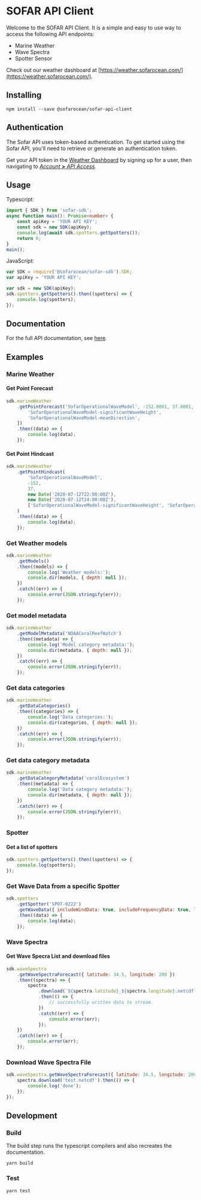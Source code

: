 # SOFAR API Client

Welcome to the SOFAR API Client.
It is a simple and easy to use way to access the following API endpoints:

-   Marine Weather
-   Wave Spectra
-   Spotter Sensor

Check out our weather dashboard at [https://weather.sofarocean.com/](https://weather.sofarocean.com/).

## Installing

```
npm install --save @sofarocean/sofar-api-client
```

## Authentication

The Sofar API uses token-based authentication. To get started using the Sofar API, you'll need to retrieve or generate an authentication token.

Get your API token in the [Weather Dashboard](https://weather.sofarocean.com/) by signing up for a user, then navigating to [_Account_ **>** _API Access_](https://weather.sofarocean.com/admin/api-access).

## Usage

Typescript:

```ts
import { SDK } from 'sofar-sdk';
async function main(): Promise<number> {
    const apiKey = 'YOUR API KEY';
    const sdk = new SDK(apiKey);
    console.log(await sdk.spotters.getSpotters());
    return 0;
}
main();
```

JavaScript:

```js
var SDK = require('@sofarocean/sofar-sdk').SDK;
var apiKey = 'YOUR API KEY';

var sdk = new SDK(apiKey);
sdk.spotters.getSpotters().then((spotters) => {
    console.log(spotters);
});
```

## Documentation

For the full API documentation, see [here](https://sofarocean.github.io/sofar-api-client-js/).

## Examples

### Marine Weather

#### Get Point Forecast

```js
sdk.marineWeather
    .getPointForecast('SofarOperationalWaveModel', -152.0001, 37.0001, [
        'SofarOperationalWaveModel-significantWaveHeight',
        'SofarOperationalWaveModel-meanDirection',
    ])
    .then((data) => {
        console.log(data);
    });
```

#### Get Point Hindcast

```js
sdk.marineWeather
    .getPointHindcast(
        'SofarOperationalWaveModel',
        -152,
        37,
        new Date('2020-07-12T22:00:00Z'),
        new Date('2020-07-12T24:00:00Z'),
        ['SofarOperationalWaveModel-significantWaveHeight', 'SofarOperationalWaveModel-meanDirection'],
    )
    .then((data) => {
        console.log(data);
    });
```

### Get Weather models

```js
sdk.marineWeather
    .getModels()
    .then((models) => {
        console.log('Weather models:');
        console.dir(models, { depth: null });
    })
    .catch((err) => {
        console.error(JSON.stringify(err));
    });
```

### Get model metadata

```js
sdk.marineWeather
    .getModelMetadata('NOAACoralReefWatch')
    .then((metadata) => {
        console.log('Model category metadata:');
        console.dir(metadata, { depth: null });
    })
    .catch((err) => {
        console.error(JSON.stringify(err));
    });
```

### Get data categories

```js
sdk.marineWeather
    .getDataCategories()
    .then((categories) => {
        console.log('Data categories:');
        console.dir(categories, { depth: null });
    })
    .catch((err) => {
        console.error(JSON.stringify(err));
    });
```

### Get data category metadata

```js
sdk.marineWeather
    .getDataCategoryMetadata('coralEcosystem')
    .then((metadata) => {
        console.log('Data category metadata:');
        console.dir(metadata, { depth: null });
    })
    .catch((err) => {
        console.error(JSON.stringify(err));
    });
```

### Spotter

#### Get a list of spotters

```js
sdk.spotters.getSpotters().then((spotters) => {
    console.log(spotters);
});
```

### Get Wave Data from a specific Spotter

```js
sdk.spotters
    .getSpotter('SPOT-0222')
    .getWaveData({ includeWindData: true, includeFrequencyData: true, limit: 1 })
    .then((data) => {
        console.log(data);
    });
```

### Wave Spectra

#### Get Wave Specra List and download files

```js
sdk.waveSpectra
    .getWaveSpectraForecast({ latitude: 34.5, longitude: 200 })
    .then((spectra) => {
        spectra
            .download(`${spectra.latitude}_${spectra.longitude}.netcdf`)
            .then(() => {
                // successfully written data to stream.
            })
            .catch((err) => {
                console.error(err);
            });
    })
    .catch((err) => {
        console.error(err);
    });
```

### Download Wave Spectra File

```js
sdk.waveSpectra.getWaveSpectraForecast({ latitude: 34.5, longitude: 200 }).then((spectra) => {
    spectra.download('test.netcdf').then(() => {
        console.log('done');
    });
});
```

## Development

### Build

The build step runs the typescript compilers and also recreates the documentation.

```
yarn build
```

### Test

```
yarn test
```
